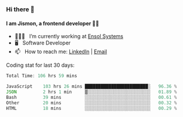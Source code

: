 ### Hi there 👋

#### I am Jismon, a frontend developer 👦🏻

- 🧑🏻‍💻   &nbsp; I’m currently working at <a href='https://www.ensolsystems.com/' target="_blank">Ensol Systems</a>
- 🖥   &nbsp; Software Developer
- 📫   &nbsp; How to reach me: <a href='https://www.linkedin.com/in/jismonthomas/'>LinkedIn</a> | <a href='mailto:hellojismonthomas@gmail.com'>Email</a>

Coding stat for last 30 days:
<!--START_SECTION:waka-->

```javascript
Total Time: 106 hrs 59 mins

JavaScript    103 hrs 26 mins ████████████████████████░   96.36 %
JSON          2 hrs 1 min     ▒░░░░░░░░░░░░░░░░░░░░░░░░   01.89 %
Bash          39 mins         ░░░░░░░░░░░░░░░░░░░░░░░░░   00.61 %
Other         20 mins         ░░░░░░░░░░░░░░░░░░░░░░░░░   00.32 %
HTML          18 mins         ░░░░░░░░░░░░░░░░░░░░░░░░░   00.29 %
```

<!--END_SECTION:waka-->

<!--
**jismonthomas/jismonthomas** is a ✨ _special_ ✨ repository because its `README.md` (this file) appears on your GitHub profile.

Here are some ideas to get you started:

- 🔭 I’m currently working on ...
- 🌱 I’m currently learning ...
- 👯 I’m looking to collaborate on ...
- 🤔 I’m looking for help with ...
- 💬 Ask me about ...
- 📫 How to reach me: ...
- 😄 Pronouns: ...
- ⚡ Fun fact: ...
-->
